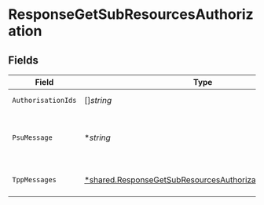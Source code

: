 # ResponseGetSubResourcesAuthorization


## Fields

| Field                                                                                                                                    | Type                                                                                                                                     | Required                                                                                                                                 | Description                                                                                                                              | Example                                                                                                                                  |
| ---------------------------------------------------------------------------------------------------------------------------------------- | ---------------------------------------------------------------------------------------------------------------------------------------- | ---------------------------------------------------------------------------------------------------------------------------------------- | ---------------------------------------------------------------------------------------------------------------------------------------- | ---------------------------------------------------------------------------------------------------------------------------------------- |
| `AuthorisationIds`                                                                                                                       | []*string*                                                                                                                               | :heavy_minus_sign:                                                                                                                       | Array de authorisationIds.                                                                                                               |                                                                                                                                          |
| `PsuMessage`                                                                                                                             | **string*                                                                                                                                | :heavy_minus_sign:                                                                                                                       | Texto enviado al TPP a través del HUB para ser mostrado al PSU.                                                                          | Mensaje de ejemplo                                                                                                                       |
| `TppMessages`                                                                                                                            | [*shared.ResponseGetSubResourcesAuthorizationTppMessages](../../../pkg/models/shared/responsegetsubresourcesauthorizationtppmessages.md) | :heavy_minus_sign:                                                                                                                       | Mensaje para el TPP enviado a través del HUB.                                                                                            |                                                                                                                                          |